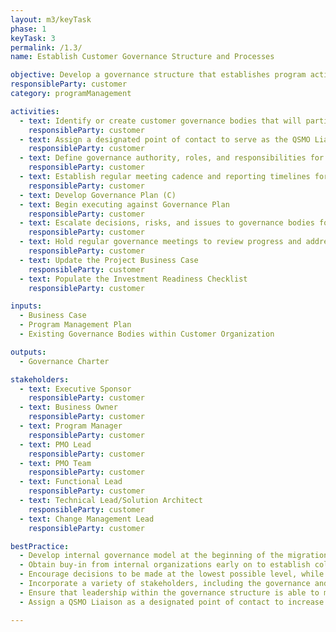 ```yaml
---
layout: m3/keyTask
phase: 1
keyTask: 3
permalink: /1.3/
name: Establish Customer Governance Structure and Processes

objective: Develop a governance structure that establishes program activity ownership and decision making authority for the customer throughout the migration.
responsibleParty: customer
category: programManagement

activities:
  - text: Identify or create customer governance bodies that will participate in the program and integrate with broader governance structures
    responsibleParty: customer
  - text: Assign a designated point of contact to serve as the QSMO Liaison
    responsibleParty: customer
  - text: Define governance authority, roles, and responsibilities for oversight, management decision-making, and risk/issue escalation procedures
    responsibleParty: customer
  - text: Establish regular meeting cadence and reporting timelines for Phases 1 and 2
    responsibleParty: customer
  - text: Develop Governance Plan (C) 
  - text: Begin executing against Governance Plan
    responsibleParty: customer
  - text: Escalate decisions, risks, and issues to governance bodies for decision making and issue resolution
    responsibleParty: customer
  - text: Hold regular governance meetings to review progress and address escalated decisions, risks, and issues
    responsibleParty: customer
  - text: Update the Project Business Case
    responsibleParty: customer
  - text: Populate the Investment Readiness Checklist
    responsibleParty: customer

inputs:
  - Business Case
  - Program Management Plan
  - Existing Governance Bodies within Customer Organization

outputs:
  - Governance Charter

stakeholders:
  - text: Executive Sponsor
    responsibleParty: customer
  - text: Business Owner
    responsibleParty: customer
  - text: Program Manager
    responsibleParty: customer
  - text: PMO Lead
    responsibleParty: customer
  - text: PMO Team
    responsibleParty: customer
  - text: Functional Lead
    responsibleParty: customer
  - text: Technical Lead/Solution Architect
    responsibleParty: customer
  - text: Change Management Lead
    responsibleParty: customer

bestPractice:
  - Develop internal governance model at the beginning of the migration to make decisions in alignment with the objectives and goals of the program
  - Obtain buy-in from internal organizations early on to establish collaboration throughout the migration; obtain buy-in from executives, managers, and line personnel as stakeholders and Subject Matter Experts (SMEs)
  - Encourage decisions to be made at the lowest possible level, while allowing elevation of important or contentious issues through the governance model
  - Incorporate a variety of stakeholders, including the governance and transition team, in the development of the agency vision
  - Ensure that leadership within the governance structure is able to make all necessary decisions with regard to financing and direction
  - Assign a QSMO Liaison as a designated point of contact to increase efficiency

---
```

